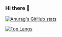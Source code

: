 ### Hi there 👋
[![Anurag's GitHub stats](https://github-readme-stats.vercel.app/api?username=YooSijin9461)](https://github.com/anuraghazra/github-readme-stats)

[![Top Langs](https://github-readme-stats.vercel.app/api/top-langs/?username=YooSijin9461)](https://github.com/anuraghazra/github-readme-stats)
<!-- **YooSijin9461/YooSijin9461** is a ✨ _special_ ✨ repository because its `README.md` (this file) appears on your GitHub profile.

Here are some ideas to get you started:

- 🔭 I’m currently working on ...
- 🌱 I’m currently learning ...
- 👯 I’m looking to collaborate on ...
- 🤔 I’m looking for help with ...
- 💬 Ask me about ...
- 📫 How to reach me: ...
- 😄 Pronouns: ...
- ⚡ Fun fact: ... -->

